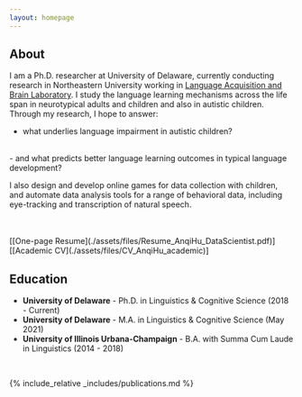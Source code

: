 ```yaml
---
layout: homepage
---
```


## About

I am a Ph.D. researcher at University of Delaware, currently conducting research in Northeastern University working in [Language Acquisition and Brain Laboratory](https://qlab.sites.northeastern.edu/#_ga=2.94446172.1301808369.1631565118-881301409.1631216206). I study the language learning mechanisms across the life span in neurotypical adults and children and also in autistic children. Through my research, I hope to answer:
- what underlies language impairment in autistic children?
<br>
- and what predicts better language learning outcomes in typical language development? 
<br>

I also design and develop online games for data collection with children, and automate data analysis tools for a range of behavioral data, including eye-tracking and transcription of natural speech. 

<br>
<br>
[[One-page Resume](./assets/files/Resume_AnqiHu_DataScientist.pdf)] [[Academic CV](./assets/files/CV_AnqiHu_academic)] 


## Education
- **University of Delaware** - Ph.D. in Linguistics & Cognitive Science (2018 - Current)
- **University of Delaware** - M.A. in Linguistics & Cognitive Science (May 2021)
- **University of Illinois Urbana-Champaign** - B.A. with Summa Cum Laude in Linguistics  (2014 - 2018)
<br>

{% include_relative _includes/publications.md %}